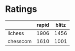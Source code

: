 # Ratings

|          | rapid | blitz |
|----------|-------|-------|
| lichess  | 1906 | 1456 |
| chesscom | 1610 | 1001 |
